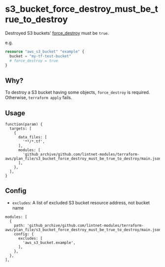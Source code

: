 # s3_bucket_force_destroy_must_be_true_to_destroy

Destroyed S3 buckets' [force_destroy](https://registry.terraform.io/providers/hashicorp/aws/latest/docs/resources/s3_bucket#force_destroy) must be `true`.

e.g.

```tf
resource "aws_s3_bucket" "example" {
  bucket = "my-tf-test-bucket"
  # force_destroy = true
}
```

## Why?

To destroy a S3 bucket having some objects, `force_destroy` is required.
Otherwise, `terraform apply` fails.

## Usage

```jsonnet
function(param) {
  targets: [
    {
      data_files: [
        '**/*.tf',
      ],
      modules: [
        'github_archive/github.com/lintnet-modules/terraform-aws/plan_file/s3_bucket_force_destroy_must_be_true_to_destroy/main.jsonnet@4f81d84e6495489c68e4f9e7c7a657b30a2ce7fa:v0.2.0',
      ],
    },
  ],
}
```

## Config

- `excludes`: A list of excluded S3 bucket resource address, not bucket name

```jsonnet
modules: [
  {
    path: 'github_archive/github.com/lintnet-modules/terraform-aws/plan_file/s3_bucket_force_destroy_must_be_true_to_destroy/main.jsonnet@4f81d84e6495489c68e4f9e7c7a657b30a2ce7fa:v0.2.0',
    config: {
      excludes: [
        'aws_s3_bucket.example',
      ],
    },
  },
],
```
